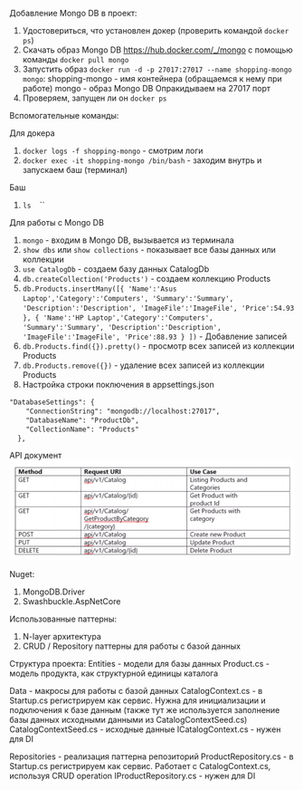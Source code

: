Добавление Mongo DB в проект:
1. Удостовериться, что установлен докер (проверить командой `docker ps`)
2. Скачать образ Mongo DB https://hub.docker.com/_/mongo с помощью команды `docker pull mongo`
3. Запустить образ `docker run -d -p 27017:27017 --name shopping-mongo mongo`:
shopping-mongo - имя контейнера (обращаемся к нему при работе)
mongo - образ Mongo DB
Опракидываем на 27017 порт
4. Проверяем, запущен ли он `docker ps`

Вспомогательные команды:

Для докера
1. `docker logs -f shopping-mongo` - смотрим логи 
2. `docker exec -it shopping-mongo /bin/bash` - заходим внутрь и запускаем баш (терминал)
``
``

Баш
1. `ls`
``
``
``

Для работы с Mongo DB
1. `mongo` - входим в Mongo DB, вызывается из терминала
2. `show dbs` или `show collections` - показывает все базы данных или коллекции
3. `use CatalogDb` - создаем базу данных CatalogDb
4. `db.createCollection('Products')` - создаем коллекцию Products 
5. `db.Products.insertMany([{ 'Name':'Asus Laptop','Category':'Computers', 'Summary':'Summary', 'Description':'Description', 'ImageFile':'ImageFile', 'Price':54.93 }, { 'Name':'HP Laptop','Category':'Computers', 'Summary':'Summary', 'Description':'Description', 'ImageFile':'ImageFile', 'Price':88.93 } ])` - Добавление записей
6. `db.Products.find({}).pretty()` - просмотр всех записей из коллекции Products
7. `db.Products.remove({})` - удаление всех записей из коллекции Products
8. Настройка строки поключения в appsettings.json
```
"DatabaseSettings": {
    "ConnectionString": "mongodb://localhost:27017",
    "DatabaseName": "ProductDb",
    "CollectionName": "Products"
  },
```

API документ 
![alt text](https://github.com/Vankezzz/AspnetMicroservices/blob/main/screenshots/catalog_api_doc.PNG "Описание работы сервиса")

Nuget:
1. MongoDB.Driver
2. Swashbuckle.AspNetCore

Использованные паттерны:
1. N-layer архитектура
2. CRUD / Repository паттерны для работы с базой данных

Структура проекта:
Entities - модели для базы данных
    Product.cs - модель продукта, как структурной единицы каталога

Data - макросы для работы  с базой данных
    CatalogContext.cs - в Startup.cs регистрируем как сервис. Нужна для инициализации и подключения к базе данным (также тут же используется заполнение базы данных исходными данными из CatalogContextSeed.cs)
    CatalogContextSeed.cs - исходные данные
    ICatalogContext.cs - нужен для DI

Repositories - реализация паттерна репозиторий 
    ProductRepository.cs - в Startup.cs регистрируем как сервис. Работает с  CatalogContext.cs, используя CRUD operation
    IProductRepository.cs - нужен для DI